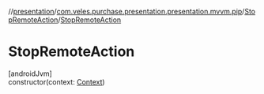 //[presentation](../../../index.md)/[com.veles.purchase.presentation.presentation.mvvm.pip](../index.md)/[StopRemoteAction](index.md)/[StopRemoteAction](-stop-remote-action.md)

# StopRemoteAction

[androidJvm]\
constructor(context: [Context](https://developer.android.com/reference/kotlin/android/content/Context.html))
